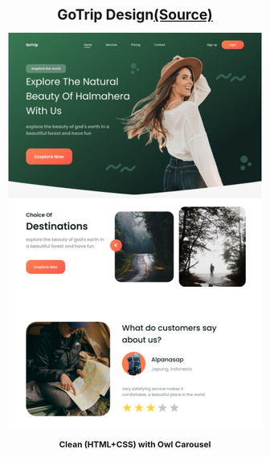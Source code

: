 <h1 align="center">GoTrip Design<a href="https://www.figma.com/file/w3Bb1v9Vq08lIoiIYLPegP/GoTrip" target="_blank">(Source)</a></h1>  

![Screen 2](https://github.com/Mailerino/GoTrip-layout/blob/main/demos/Screen%201.jpg "Screen 2")
![Screen 1](https://github.com/Mailerino/GoTrip-layout/blob/main/demos/Screen%202.jpg "Screen 1")  

<h3 align="center">Clean (HTML+CSS) with Owl Carousel</h3>  
